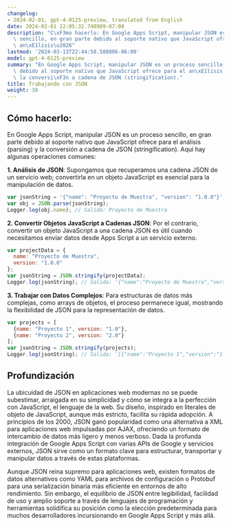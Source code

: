 ```yaml
---
changelog:
- 2024-02-01, gpt-4-0125-preview, translated from English
date: 2024-02-01 22:05:32.748909-07:00
description: "C\xF3mo hacerlo: En Google Apps Script, manipular JSON es un proceso\
  \ sencillo, en gran parte debido al soporte nativo que JavaScript ofrece para el\
  \ an\xE1lisis\u2026"
lastmod: '2024-03-13T22:44:58.588006-06:00'
model: gpt-4-0125-preview
summary: "En Google Apps Script, manipular JSON es un proceso sencillo, en gran parte\
  \ debido al soporte nativo que JavaScript ofrece para el an\xE1lisis (parsing) y\
  \ la conversi\xF3n a cadena de JSON (stringification)."
title: Trabajando con JSON
weight: 38
---
```


## Cómo hacerlo:
En Google Apps Script, manipular JSON es un proceso sencillo, en gran parte debido al soporte nativo que JavaScript ofrece para el análisis (parsing) y la conversión a cadena de JSON (stringification). Aquí hay algunas operaciones comunes:

**1. Análisis de JSON**: Supongamos que recuperamos una cadena JSON de un servicio web; convertirla en un objeto JavaScript es esencial para la manipulación de datos.

```javascript
var jsonString = '{"name": "Proyecto de Muestra", "version": "1.0.0"}';
var obj = JSON.parse(jsonString);
Logger.log(obj.name); // Salida: Proyecto de Muestra
```

**2. Convertir Objetos JavaScript a Cadenas JSON**: Por el contrario, convertir un objeto JavaScript a una cadena JSON es útil cuando necesitamos enviar datos desde Apps Script a un servicio externo.

```javascript
var projectData = {
  name: "Proyecto de Muestra",
  version: "1.0.0"
};
var jsonString = JSON.stringify(projectData);
Logger.log(jsonString); // Salida: '{"name":"Proyecto de Muestra","version":"1.0.0"}'
```

**3. Trabajar con Datos Complejos**:
Para estructuras de datos más complejas, como arrays de objetos, el proceso permanece igual, mostrando la flexibilidad de JSON para la representación de datos.

```javascript
var projects = [
  {name: "Proyecto 1", version: "1.0"},
  {name: "Proyecto 2", version: "2.0"}
];
var jsonString = JSON.stringify(projects);
Logger.log(jsonString); // Salida: '[{"name":"Proyecto 1","version":"1.0"},{"name":"Proyecto 2","version":"2.0"}]'
```

## Profundización
La ubicuidad de JSON en aplicaciones web modernas no se puede subestimar, arraigada en su simplicidad y cómo se integra a la perfección con JavaScript, el lenguaje de la web. Su diseño, inspirado en literales de objeto de JavaScript, aunque más estricto, facilita su rápida adopción. A principios de los 2000, JSON ganó popularidad como una alternativa a XML para aplicaciones web impulsadas por AJAX, ofreciendo un formato de intercambio de datos más ligero y menos verboso. Dada la profunda integración de Google Apps Script con varias APIs de Google y servicios externos, JSON sirve como un formato clave para estructurar, transportar y manipular datos a través de estas plataformas.

Aunque JSON reina supremo para aplicaciones web, existen formatos de datos alternativos como YAML para archivos de configuración o Protobuf para una serialización binaria más eficiente en entornos de alto rendimiento. Sin embargo, el equilibrio de JSON entre legibilidad, facilidad de uso y amplio soporte a través de lenguajes de programación y herramientas solidifica su posición como la elección predeterminada para muchos desarrolladores incursionando en Google Apps Script y más allá.
